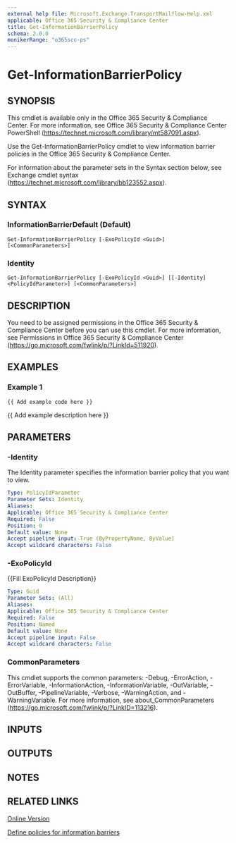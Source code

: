 ```yaml
---
external help file: Microsoft.Exchange.TransportMailflow-Help.xml
applicable: Office 365 Security & Compliance Center
title: Get-InformationBarrierPolicy
schema: 2.0.0
monikerRange: "o365scc-ps"
---
```


# Get-InformationBarrierPolicy

## SYNOPSIS
This cmdlet is available only in the Office 365 Security & Compliance Center. For more information, see Office 365 Security & Compliance Center PowerShell (https://technet.microsoft.com/library/mt587091.aspx).

Use the Get-InformationBarrierPolicy cmdlet to view information barrier policies in the Office 365 Security & Compliance Center. 

For information about the parameter sets in the Syntax section below, see Exchange cmdlet syntax (https://technet.microsoft.com/library/bb123552.aspx).


## SYNTAX

### InformationBarrierDefault (Default)
```
Get-InformationBarrierPolicy [-ExoPolicyId <Guid>] [<CommonParameters>]
```

### Identity
```
Get-InformationBarrierPolicy [-ExoPolicyId <Guid>] [[-Identity] <PolicyIdParameter>] [<CommonParameters>]
```

## DESCRIPTION
You need to be assigned permissions in the Office 365 Security & Compliance Center before you can use this cmdlet. For more information, see Permissions in Office 365 Security & Compliance Center (https://go.microsoft.com/fwlink/p/?LinkId=511920).

## EXAMPLES

### Example 1
```
{{ Add example code here }}
```

{{ Add example description here }}

## PARAMETERS

### -Identity
The Identity parameter specifies the information barrier policy that you want to view.

```yaml
Type: PolicyIdParameter
Parameter Sets: Identity
Aliases:
Applicable: Office 365 Security & Compliance Center
Required: False
Position: 0
Default value: None
Accept pipeline input: True (ByPropertyName, ByValue)
Accept wildcard characters: False
```

### -ExoPolicyId
{{Fill ExoPolicyId Description}}

```yaml
Type: Guid
Parameter Sets: (All)
Aliases:
Applicable: Office 365 Security & Compliance Center
Required: False
Position: Named
Default value: None
Accept pipeline input: False
Accept wildcard characters: False
```

### CommonParameters
This cmdlet supports the common parameters: -Debug, -ErrorAction, -ErrorVariable, -InformationAction, -InformationVariable, -OutVariable, -OutBuffer, -PipelineVariable, -Verbose, -WarningAction, and -WarningVariable. For more information, see about_CommonParameters (https://go.microsoft.com/fwlink/p/?LinkID=113216).

## INPUTS

###  

## OUTPUTS

###  

## NOTES

## RELATED LINKS

[Online Version](https://docs.microsoft.com/powershell/module/exchange/policy-and-compliance/get-informationbarrierpolicy)

[Define policies for information barriers](https://docs.microsoft.com/office365/securitycompliance/information-barriers-policies)

